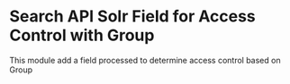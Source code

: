 # Search API Solr Field for Access Control with Group
This module add a field processed to determine access control based on Group

